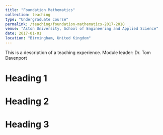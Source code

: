 ```yaml
---
title: "Foundation Mathematics"
collection: teaching
type: "Undergraduate course"
permalink: /teaching/foundation-mathematics-2017-2018
venue: "Aston University, School of Engineering and Applied Science"
date: 2017-01-01
location: "Birmingham, United Kingdom"
---
```


This is a description of a teaching experience. Module leader: Dr. Tom Davenport

Heading 1
======

Heading 2
======

Heading 3
======